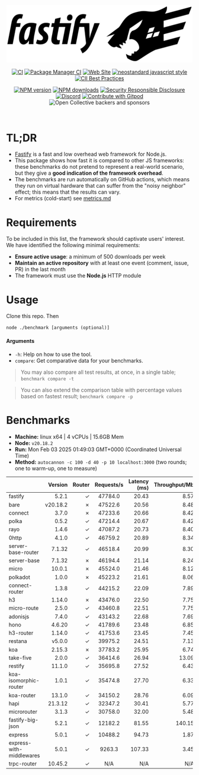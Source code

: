 <div align="center"> <a href="https://fastify.dev/">
    <img
      src="https://github.com/fastify/graphics/raw/HEAD/fastify-landscape-outlined.svg"
      width="650"
      height="auto"
    />
  </a>
</div>

<div align="center">

[![CI](https://github.com/fastify/fastify/actions/workflows/ci.yml/badge.svg?branch=main)](https://github.com/fastify/fastify/actions/workflows/ci.yml)
[![Package Manager
CI](https://github.com/fastify/fastify/workflows/package-manager-ci/badge.svg?branch=main)](https://github.com/fastify/fastify/actions/workflows/package-manager-ci.yml)
[![Web
SIte](https://github.com/fastify/fastify/workflows/website/badge.svg?branch=main)](https://github.com/fastify/fastify/actions/workflows/website.yml)
[![neostandard javascript style](https://img.shields.io/badge/code_style-neostandard-brightgreen?style=flat)](https://github.com/neostandard/neostandard)
[![CII Best Practices](https://bestpractices.coreinfrastructure.org/projects/7585/badge)](https://bestpractices.coreinfrastructure.org/projects/7585)

</div>

<div align="center">

[![NPM
version](https://img.shields.io/npm/v/fastify.svg?style=flat)](https://www.npmjs.com/package/fastify)
[![NPM
downloads](https://img.shields.io/npm/dm/fastify.svg?style=flat)](https://www.npmjs.com/package/fastify)
[![Security Responsible
Disclosure](https://img.shields.io/badge/Security-Responsible%20Disclosure-yellow.svg)](https://github.com/fastify/fastify/blob/main/SECURITY.md)
[![Discord](https://img.shields.io/discord/725613461949906985)](https://discord.gg/fastify)
[![Contribute with Gitpod](https://img.shields.io/badge/Contribute%20with-Gitpod-908a85?logo=gitpod&color=blue)](https://gitpod.io/#https://github.com/fastify/fastify)
![Open Collective backers and sponsors](https://img.shields.io/opencollective/all/fastify)

</div>

<br />

# TL;DR

* [Fastify](https://github.com/fastify/fastify) is a fast and low overhead web framework for Node.js.
* This package shows how fast it is compared to other JS frameworks: these benchmarks do not pretend to represent a real-world scenario, but they give a **good indication of the framework overhead**.
* The benchmarks are run automatically on GitHub actions, which means they run on virtual hardware that can suffer from the "noisy neighbor" effect; this means that the results can vary.
* For metrics (cold-start) see [metrics.md](./METRICS.md)

# Requirements

To be included in this list, the framework should captivate users' interest. We have identified the following minimal requirements:
- **Ensure active usage**: a minimum of 500 downloads per week
- **Maintain an active repository** with at least one event (comment, issue, PR) in the last month
- The framework must use the **Node.js** HTTP module

# Usage

Clone this repo. Then

```
node ./benchmark [arguments (optional)]
```

#### Arguments

* `-h`: Help on how to use the tool.
* `compare`: Get comparative data for your benchmarks.

> You may also compare all test results, at once, in a single table; `benchmark compare -t`

> You can also extend the comparison table with percentage values based on fastest result; `benchmark compare -p`
# Benchmarks

* __Machine:__ linux x64 | 4 vCPUs | 15.6GB Mem
* __Node:__ `v20.18.2`
* __Run:__ Mon Feb 03 2025 01:49:03 GMT+0000 (Coordinated Universal Time)
* __Method:__ `autocannon -c 100 -d 40 -p 10 localhost:3000` (two rounds; one to warm-up, one to measure)

|                          | Version  | Router | Requests/s | Latency (ms) | Throughput/Mb |
| :--                      | --:      | --:    | :-:        | --:          | --:           |
| fastify                  | 5.2.1    | ✓      | 47784.0    | 20.43        | 8.57          |
| bare                     | v20.18.2 | ✗      | 47522.6    | 20.56        | 8.48          |
| connect                  | 3.7.0    | ✗      | 47233.6    | 20.66        | 8.42          |
| polka                    | 0.5.2    | ✓      | 47214.4    | 20.67        | 8.42          |
| rayo                     | 1.4.6    | ✓      | 47087.2    | 20.73        | 8.40          |
| 0http                    | 4.1.0    | ✓      | 46759.2    | 20.89        | 8.34          |
| server-base-router       | 7.1.32   | ✓      | 46518.4    | 20.99        | 8.30          |
| server-base              | 7.1.32   | ✗      | 46194.4    | 21.14        | 8.24          |
| micro                    | 10.0.1   | ✗      | 45524.0    | 21.46        | 8.12          |
| polkadot                 | 1.0.0    | ✗      | 45223.2    | 21.61        | 8.06          |
| connect-router           | 1.3.8    | ✓      | 44215.2    | 22.09        | 7.89          |
| h3                       | 1.14.0   | ✗      | 43476.0    | 22.50        | 7.75          |
| micro-route              | 2.5.0    | ✓      | 43460.8    | 22.51        | 7.75          |
| adonisjs                 | 7.4.0    | ✓      | 43143.2    | 22.68        | 7.69          |
| hono                     | 4.6.20   | ✓      | 41789.6    | 23.48        | 6.85          |
| h3-router                | 1.14.0   | ✓      | 41753.6    | 23.45        | 7.45          |
| restana                  | v5.0.0   | ✓      | 39975.2    | 24.51        | 7.13          |
| koa                      | 2.15.3   | ✗      | 37783.2    | 25.95        | 6.74          |
| take-five                | 2.0.0    | ✓      | 36414.6    | 26.94        | 13.09         |
| restify                  | 11.1.0   | ✓      | 35695.8    | 27.52        | 6.43          |
| koa-isomorphic-router    | 1.0.1    | ✓      | 35474.8    | 27.70        | 6.33          |
| koa-router               | 13.1.0   | ✓      | 34150.2    | 28.76        | 6.09          |
| hapi                     | 21.3.12  | ✓      | 32347.2    | 30.41        | 5.77          |
| microrouter              | 3.1.3    | ✓      | 30758.0    | 32.00        | 5.48          |
| fastify-big-json         | 5.2.1    | ✓      | 12182.2    | 81.55        | 140.15        |
| express                  | 5.0.1    | ✓      | 10488.2    | 94.73        | 1.87          |
| express-with-middlewares | 5.0.1    | ✓      | 9263.3     | 107.33       | 3.45          |
| trpc-router              | 10.45.2  | ✓      | N/A        | N/A          | N/A           |
